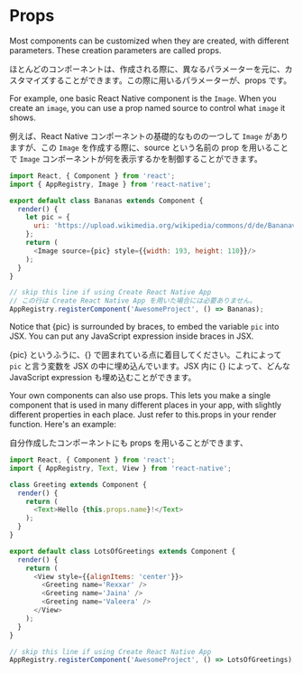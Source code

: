 # Props

Most components can be customized when they are created, with different parameters. These creation parameters are called props.

ほとんどのコンポーネントは、作成される際に、異なるパラメーターを元に、カスタマイズすることができます。この際に用いるパラメーターが、props です。

For example, one basic React Native component is the `Image`. When you create an `image`, you can use a prop named source to control what `image` it shows.

例えば、React Native コンポーネントの基礎的なものの一つして `Image` がありますが、この `Image` を作成する際に、source という名前の prop を用いることで `Image` コンポーネントが何を表示するかを制御することができます。

```js
import React, { Component } from 'react';
import { AppRegistry, Image } from 'react-native';

export default class Bananas extends Component {
  render() {
    let pic = {
      uri: 'https://upload.wikimedia.org/wikipedia/commons/d/de/Bananavarieties.jpg'
    };
    return (
      <Image source={pic} style={{width: 193, height: 110}}/>
    );
  }
}

// skip this line if using Create React Native App
// この行は Create React Native App を用いた場合には必要ありません。
AppRegistry.registerComponent('AwesomeProject', () => Bananas);
```

Notice that {pic} is surrounded by braces, to embed the variable `pic` into JSX. You can put any JavaScript expression inside braces in JSX.

{pic} というふうに、{} で囲まれている点に着目してください。これによって `pic` と言う変数を JSX の中に埋め込んでいます。JSX 内に {} によって、どんな JavaScript expression も埋め込むことができます。

Your own components can also use props. This lets you make a single component that is used in many different places in your app, with slightly different properties in each place. Just refer to this.props in your render function. Here's an example:

自分作成したコンポーネントにも props を用いることができます、

```js
import React, { Component } from 'react';
import { AppRegistry, Text, View } from 'react-native';

class Greeting extends Component {
  render() {
    return (
      <Text>Hello {this.props.name}!</Text>
    );
  }
}

export default class LotsOfGreetings extends Component {
  render() {
    return (
      <View style={{alignItems: 'center'}}>
        <Greeting name='Rexxar' />
        <Greeting name='Jaina' />
        <Greeting name='Valeera' />
      </View>
    );
  }
}

// skip this line if using Create React Native App
AppRegistry.registerComponent('AwesomeProject', () => LotsOfGreetings);
```

